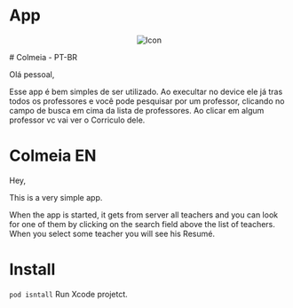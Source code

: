 #  App

<p align="center">
<img src="https://github.com/egmoll7/EMAlertController/blob/master/Images/alert.gif" alt="Icon"/>
</p>
# Colmeia - PT-BR

Olá pessoal,

Esse app é bem simples de ser utilizado.
Ao execultar no device ele já tras todos os professores e você pode pesquisar por um professor, clicando no campo de busca em cima da lista de professores.
Ao clicar em algum professor vc vai ver o Corriculo dele.

# Colmeia EN

Hey,

This  is a very  simple app.

When the app is started, it gets from server all teachers and you can look for one of them by clicking on the search field above the list of teachers.
When you select some teacher you will see his Resumé.

# Install
`pod isntall`
Run Xcode projetct.
